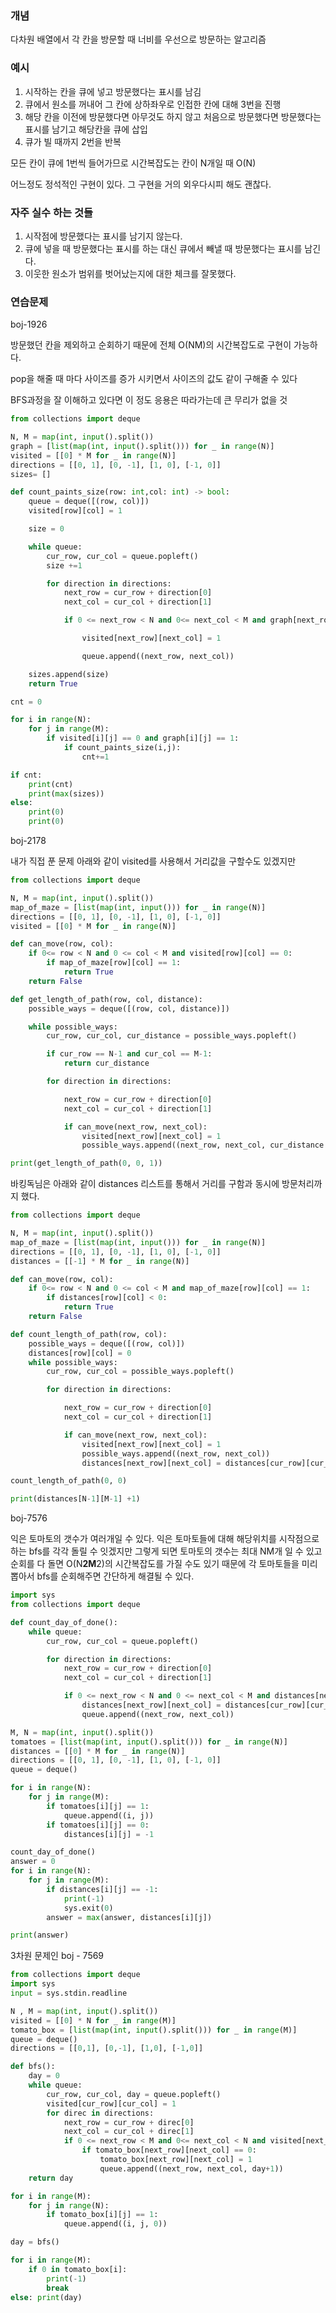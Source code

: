 ### 개념

다차원 배열에서 각 칸을 방문할 때 너비를 우선으로 방문하는 알고리즘

### 예시

1. 시작하는 칸을 큐에 넣고 방문했다는 표시를 남김
2. 큐에서 원소를 꺼내어 그 칸에 상하좌우로 인접한 칸에 대해 3번을 진행
3. 해당 칸을 이전에 방문했다면 아무것도 하지 않고 처음으로 방문했다면 방문했다는 표시를 남기고 해당칸을 큐에 삽입
4. 큐가 빌 때까지 2번을 반복

모든 칸이 큐에 1번씩 들어가므로 시간복잡도는 칸이 N개일 때 O(N)

어느정도 정석적인 구현이 있다. 그 구현을 거의 외우다시피 해도 괜찮다.

### 자주 실수 하는 것들

1. 시작점에 방문했다는 표시를 남기지 않는다.
2. 큐에 넣을 때 방문했다는 표시를 하는 대신 큐에서 빼낼 때 방문했다는 표시를 남긴다.
3. 이웃한 원소가 범위를 벗어났는지에 대한 체크를 잘못했다.

### 연습문제

boj-1926

방문했던 칸을 제외하고 순회하기 때문에 전체 O(NM)의 시간복잡도로 구현이 가능하다.

pop을 해줄 때 마다 사이즈를 증가 시키면서 사이즈의 값도 같이 구해줄 수 있다

BFS과정을 잘 이해하고 있다면 이 정도 응용은 따라가는데 큰 무리가 없을 것

```python
from collections import deque

N, M = map(int, input().split())
graph = [list(map(int, input().split())) for _ in range(N)]
visited = [[0] * M for _ in range(N)]
directions = [[0, 1], [0, -1], [1, 0], [-1, 0]]
sizes= []

def count_paints_size(row: int,col: int) -> bool:
    queue = deque([(row, col)])
    visited[row][col] = 1

    size = 0

    while queue:
        cur_row, cur_col = queue.popleft()
        size +=1

        for direction in directions:
            next_row = cur_row + direction[0]
            next_col = cur_col + direction[1]

            if 0 <= next_row < N and 0<= next_col < M and graph[next_row][next_col] == 1 and visited[next_row][next_col] == 0:

                visited[next_row][next_col] = 1

                queue.append((next_row, next_col))

    sizes.append(size)
    return True

cnt = 0

for i in range(N):
    for j in range(M):
        if visited[i][j] == 0 and graph[i][j] == 1:
            if count_paints_size(i,j):
                cnt+=1

if cnt:
    print(cnt)
    print(max(sizes))
else:
    print(0)
    print(0)
```

boj-2178

내가 직접 푼 문제 아래와 같이 visited를 사용해서 거리값을 구할수도 있겠지만

```python
from collections import deque

N, M = map(int, input().split())
map_of_maze = [list(map(int, input())) for _ in range(N)]
directions = [[0, 1], [0, -1], [1, 0], [-1, 0]]
visited = [[0] * M for _ in range(N)]

def can_move(row, col):
    if 0<= row < N and 0 <= col < M and visited[row][col] == 0:
        if map_of_maze[row][col] == 1:
            return True
    return False

def get_length_of_path(row, col, distance):
    possible_ways = deque([(row, col, distance)])

    while possible_ways:
        cur_row, cur_col, cur_distance = possible_ways.popleft()

        if cur_row == N-1 and cur_col == M-1:
            return cur_distance

        for direction in directions:

            next_row = cur_row + direction[0]
            next_col = cur_col + direction[1]

            if can_move(next_row, next_col):
                visited[next_row][next_col] = 1
                possible_ways.append((next_row, next_col, cur_distance +1))

print(get_length_of_path(0, 0, 1))
```

바킹독님은 아래와 같이 distances 리스트를 통해서 거리를 구함과 동시에 방문처리까지 했다.

```python
from collections import deque

N, M = map(int, input().split())
map_of_maze = [list(map(int, input())) for _ in range(N)]
directions = [[0, 1], [0, -1], [1, 0], [-1, 0]]
distances = [[-1] * M for _ in range(N)]

def can_move(row, col):
    if 0<= row < N and 0 <= col < M and map_of_maze[row][col] == 1:
        if distances[row][col] < 0:
            return True
    return False

def count_length_of_path(row, col):
    possible_ways = deque([(row, col)])
    distances[row][col] = 0
    while possible_ways:
        cur_row, cur_col = possible_ways.popleft()

        for direction in directions:

            next_row = cur_row + direction[0]
            next_col = cur_col + direction[1]

            if can_move(next_row, next_col):
                visited[next_row][next_col] = 1
                possible_ways.append((next_row, next_col))
                distances[next_row][next_col] = distances[cur_row][cur_col] +1

count_length_of_path(0, 0)

print(distances[N-1][M-1] +1)
```

boj-7576

익은 토마토의 갯수가 여러개일 수 있다. 익은 토마토들에 대해 해당위치를 시작점으로 하는 bfs를 각각 돌릴 수 잇겠지만 그렇게 되면 토마토의 갯수는 최대 NM개 일 수 있고 순회를 다 돌면 O(N**2M**2)의 시간복잡도를 가질 수도 있기 때문에 각 토마토들을 미리 뽑아서 bfs를 순회해주면 간단하게 해결될 수 있다.

```python
import sys
from collections import deque

def count_day_of_done():
    while queue:
        cur_row, cur_col = queue.popleft()

        for direction in directions:
            next_row = cur_row + direction[0]
            next_col = cur_col + direction[1]

            if 0 <= next_row < N and 0 <= next_col < M and distances[next_row][next_col] < 0:
                distances[next_row][next_col] = distances[cur_row][cur_col] + 1
                queue.append((next_row, next_col))

M, N = map(int, input().split())
tomatoes = [list(map(int, input().split())) for _ in range(N)]
distances = [[0] * M for _ in range(N)]
directions = [[0, 1], [0, -1], [1, 0], [-1, 0]]
queue = deque()

for i in range(N):
    for j in range(M):
        if tomatoes[i][j] == 1:
            queue.append((i, j))
        if tomatoes[i][j] == 0:
            distances[i][j] = -1

count_day_of_done()
answer = 0
for i in range(N):
    for j in range(M):
        if distances[i][j] == -1:
            print(-1)
            sys.exit(0)
        answer = max(answer, distances[i][j])

print(answer)
```

3차원 문제인 boj - 7569

```python
from collections import deque
import sys
input = sys.stdin.readline

N , M = map(int, input().split())
visited = [[0] * N for _ in range(M)]
tomato_box = [list(map(int, input().split())) for _ in range(M)]
queue = deque()
directions = [[0,1], [0,-1], [1,0], [-1,0]]

def bfs():
    day = 0
    while queue:
        cur_row, cur_col, day = queue.popleft()
        visited[cur_row][cur_col] = 1
        for direc in directions:
            next_row = cur_row + direc[0]
            next_col = cur_col + direc[1]
            if 0 <= next_row < M and 0<= next_col < N and visited[next_row][next_col] == 0:
                if tomato_box[next_row][next_col] == 0:
                    tomato_box[next_row][next_col] = 1
                    queue.append((next_row, next_col, day+1))
    return day

for i in range(M):
    for j in range(N):
        if tomato_box[i][j] == 1:
            queue.append((i, j, 0))

day = bfs()

for i in range(M):
    if 0 in tomato_box[i]:
        print(-1)
        break
else: print(day)
```
